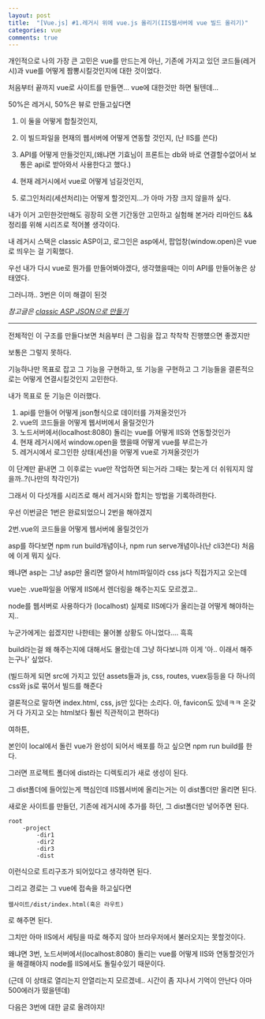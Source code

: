 ```yaml
---
layout: post
title:  "[Vue.js] #1.레거시 위에 vue.js 올리기(IIS웹서버에 vue 빌드 올리기)"
categories: vue 
comments: true
---
```






개인적으로 나의 가장 큰 고민은 vue를 만드는게 아닌, 기존에 가지고 있던 코드들(레거시)과 vue를 어떻게 짬뽕시킬것인지에 대한 것이었다.

처음부터 끝까지 vue로 사이트를 만들면... vue에 대한것만 하면 될텐데...

50%은 레거시, 50%은 뷰로 만들고싶다면 

1. 이 둘을 어떻게 합칠것인지, 

2. 이 빌드파일을 현재의 웹서버에 어떻게 연동할 것인지, (난 IIS를 쓴다)

3. API를 어떻게 만들것인지,(왜냐면 기효님이 프론트는 db와 바로 연결할수없어서 보통은 api로 받아와서 사용한다고 했다.)

4. 현재 레거시에서 vue로 어떻게 넘길것인지,

5. 로그인처리(세션처리)는 어떻게 할것인지...가 아마 가장 크지 않을까 싶다.

내가 이거 고민한것만해도 굉장히 오랜 기간동안 고민하고 실험해 본거라 리마인드 && 정리를 위해 시리즈로 적어볼 생각이다.



내 레거시 스택은 classic ASP이고, 로그인은 asp에서, 팝업창(window.open)은 vue로 띄우는 걸 기획했다.



우선 내가 다시 vue로 뭔가를 만들어봐야겠다, 생각했을때는 이미 API를 만들어놓은 상태였다. 

그러니까.. 3번은 이미 해결이 된것 

*참고글은 [classic ASP JSON으로 만들기](https://soraji.github.io/back/2019/09/25/classASPjson/)*

---

전체적인 이 구조를 만들다보면 처음부터 큰 그림을 잡고 착착착 진행헀으면 좋겠지만

보통은 그렇지 못하다. 

기능하나만 목표로 잡고 그 기능을 구현하고, 또 기능을 구현하고 그 기능들을 결론적으로는 어떻게 연결시킬것인지 고민한다. 



내가 목표로 둔 기능은 이러했다.

1. api를 만들어 어떻게 json형식으로 데이터를 가져올것인가
2. vue의 코드들을 어떻게 웹서버에서 올릴것인가
3. 노드서버에서(localhost:8080) 돌리는 vue를 어떻게 IIS와 연동할것인가
4. 현재 레거시에서 window.open을 했을때 어떻게 vue를 부르는가
5. 레거시에서 로그인한 상태(세션)을 어떻게 vue로 가져올것인가

이 단계만 끝내면 그 이후로는 vue만 작업하면 되는거라 그때는 찾는게 더 쉬워지지 않을까..?(나만의 착각인가)



그래서 이 다섯개를 시리즈로 해서 레거시와 합치는 방법을 기록하려한다.



우선 이번글은 1번은 완료되었으니 2번을 해야겠지

2번.vue의 코드들을 어떻게 웹서버에 올릴것인가

asp를 하다보면 npm run build개념이나, npm run serve개념이나(난 cli3쓴다) 처음에 이게 뭐지 싶다.

왜냐면 asp는 그냥 asp만 올리면 알아서 html파일이라 css js다 직접가지고 오는데 

vue는 .vue파일을 어떻게 IIS에서 렌더링을 해주는지도 모르겠고..



node를 웹서버로 사용하다가 (localhost) 실제로 IIS에다가 올리는걸 어떻게 해야하는지.. 

누군가에게는 쉽겠지만 나한테는 물어볼 상황도 아니었다.... 흑흑

build라는걸 왜 해주는지에 대해서도 몰랐는데 그냥 하다보니까 이게 '아.. 이래서 해주는구나' 싶었다.

(빌드하게 되면 src에 가지고 있던 assets들과 js, css, routes, vuex등등을 다 하나의 css와 js로 묶어서 빌드를 해준다

결론적으로 말하면 index.html, css, js만 있다는 소리다. 아, favicon도 있네ㅋㅋ 온갖거 다 가지고 오는 html보다 훨씬 직관적이고 편하다)





여하튼,

본인이 local에서 돌린 vue가 완성이 되어서 배포를 하고 싶으면 npm run build를 한다. 

그러면 프로젝트 폴더에 dist라는 디렉토리가 새로 생성이 된다.

그 dist폴더에 들어있는게 핵심인데 IIS웹서버에 올리는거는 이 dist폴더만 올리면 된다.

새로운 사이트를 만들던, 기존에 레거시에 추가를 하던, 그 dist폴더만 넣어주면 된다.

~~~
root
    -project
        -dir1
        -dir2
        -dir3
        -dist
~~~

이런식으로 트리구조가 되어있다고 생각하면 된다.



그리고 경로는 그 vue에 접속을 하고싶다면 

~~~
웹사이트/dist/index.html(혹은 라우트)
~~~

 로 해주면 된다.





그치만 아마 IIS에서 세팅을 따로 해주지 않아 브라우저에서 불러오지는 못할것이다. 

왜냐면 3번, 노드서버에서(localhost:8080) 돌리는 vue를 어떻게 IIS와 연동할것인가 을 해결해야지 node를 IIS에서도 돌릴수있기 때문이다.

(근데 이 상태로 열리는지 안열리는지 모르겠네.. 시간이 좀 지나서 기억이 안난다 아마 500에러가 떴을텐데)

다음은 3번에 대한 글로 올려야지!






